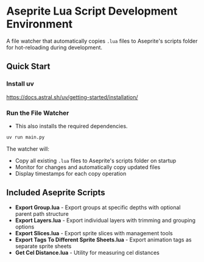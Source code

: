 # Aseprite Lua Script Development Environment

A file watcher that automatically copies `.lua` files to Aseprite's scripts folder for hot-reloading during development.

## Quick Start

### Install uv

https://docs.astral.sh/uv/getting-started/installation/

### Run the File Watcher
- This also installs the required dependencies.
```bash
uv run main.py
```

The watcher will:
- Copy all existing `.lua` files to Aseprite's scripts folder on startup
- Monitor for changes and automatically copy updated files
- Display timestamps for each copy operation

## Included Aseprite Scripts

- **Export Group.lua** - Export groups at specific depths with optional parent path structure
- **Export Layers.lua** - Export individual layers with trimming and grouping options
- **Export Slices.lua** - Export sprite slices with management tools
- **Export Tags To Different Sprite Sheets.lua** - Export animation tags as separate sprite sheets
- **Get Cel Distance.lua** - Utility for measuring cel distances